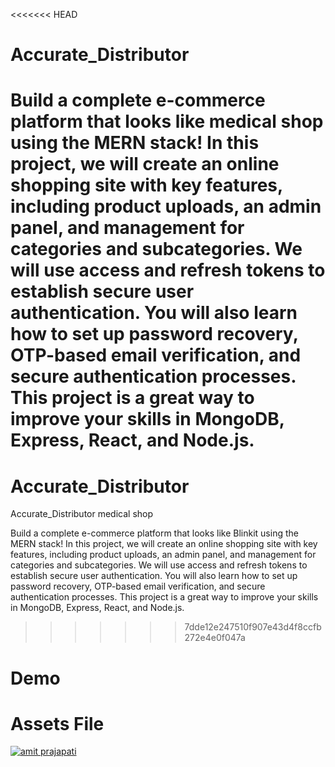 <<<<<<< HEAD
# Accurate_Distributor

Build a complete e-commerce platform that looks like medical shop using the MERN stack! In this project, we will create an online shopping site with key features, including product uploads, an admin panel, and management for categories and subcategories. We will use access and refresh tokens to establish secure user authentication. You will also learn how to set up password recovery, OTP-based email verification, and secure authentication processes. This project is a great way to improve your skills in MongoDB, Express, React, and Node.js.
=======
#  Accurate_Distributor
 Accurate_Distributor medical shop



Build a complete e-commerce platform that looks like Blinkit using the MERN stack! In this project, we will create an online shopping site with key features, including product uploads, an admin panel, and management for categories and subcategories. We will use access and refresh tokens to establish secure user authentication. You will also learn how to set up password recovery, OTP-based email verification, and secure authentication processes. This project is a great way to improve your skills in MongoDB, Express, React, and Node.js.
>>>>>>> 7dde12e247510f907e43d4f8ccfb272e4e0f047a

# Demo 


# Assets File

 <a href="https://www.linkedin.com/in/shivam-kumar--" target="_blank">
  <img src="https://img.shields.io/badge/LinkedIn-0077B5?style=for-the-badge&logo=linkedin&logoColor=white" alt="amit prajapati"/>
 </a>

